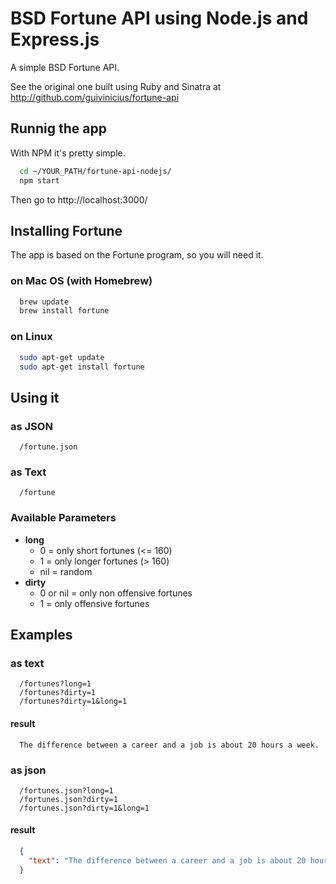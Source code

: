 # BSD Fortune API using Node.js and Express.js

A simple BSD Fortune API.

See the original one built using Ruby and Sinatra at http://github.com/guivinicius/fortune-api

## Runnig the app

With NPM it's pretty simple.

```bash
  cd ~/YOUR_PATH/fortune-api-nodejs/
  npm start
```
Then go to http://localhost:3000/

## Installing Fortune

The app is based on the Fortune program, so you will need it.

### on Mac OS (with Homebrew)

```bash
  brew update
  brew install fortune
```

### on Linux

```bash
  sudo apt-get update
  sudo apt-get install fortune
```

## Using it

### as JSON

```
  /fortune.json
```

### as Text

```
  /fortune
```

### Available Parameters

* **long**
  * 0 = only short fortunes (<= 160)
  * 1 = only longer fortunes (> 160)
  * nil = random
* **dirty**
  * 0 or nil = only non offensive fortunes
  * 1 = only offensive fortunes

## Examples

### as text
```
  /fortunes?long=1
  /fortunes?dirty=1
  /fortunes?dirty=1&long=1
```
#### result

```
  The difference between a career and a job is about 20 hours a week.
```

### as json
```
  /fortunes.json?long=1
  /fortunes.json?dirty=1
  /fortunes.json?dirty=1&long=1
```

#### result

```json
  {
    "text": "The difference between a career and a job is about 20 hours a week."
  }
```
